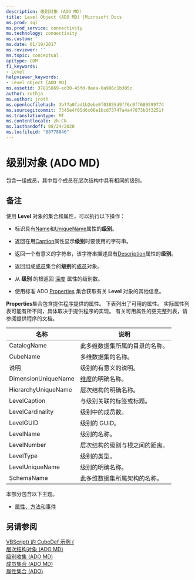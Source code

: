 ```yaml
---
description: 级别对象 (ADO MD)
title: Level Object (ADO MD) |Microsoft Docs
ms.prod: sql
ms.prod_service: connectivity
ms.technology: connectivity
ms.custom: ''
ms.date: 01/19/2017
ms.reviewer: ''
ms.topic: conceptual
apitype: COM
f1_keywords:
- Level
helpviewer_keywords:
- Level object [ADO MD]
ms.assetid: 37815869-ed30-45fd-9aea-0a986c1b305c
author: rothja
ms.author: jroth
ms.openlocfilehash: 3b77a0fad1b2ebe0f03855d9ff6c0ff689599774
ms.sourcegitcommit: 7345e4f05d6c06e1bcd73747a4a47873b3f3251f
ms.translationtype: MT
ms.contentlocale: zh-CN
ms.lasthandoff: 08/24/2020
ms.locfileid: "88778046"
---
```

# <a name="level-object-ado-md"></a>级别对象 (ADO MD)
包含一组成员，其中每个成员在层次结构中具有相同的级别。  
  
## <a name="remarks"></a>备注  
 使用 **Level** 对象的集合和属性，可以执行以下操作：  
  
-   标识具有[Name](./name-property-ado-md.md)和[UniqueName](./uniquename-property-ado-md.md)属性的**级别**。  
  
-   返回在用[Caption](./caption-property-ado-md.md)属性显示**级别**时要使用的字符串。  
  
-   返回一个有意义的字符串，该字符串描述具有[Description](./description-property-ado-md.md)属性的**级别**。  
  
-   返回组成[成员](./members-collection-ado-md.md)集合的**级别**的[成员](./member-object-ado-md.md)对象。  
  
-   从 **级别** 的根返回 [深度](./depth-property-ado-md.md) 属性的级别数。  
  
-   使用标准 ADO [Properties](../ado-api/properties-collection-ado.md) 集合获取有关 **Level** 对象的其他信息。  
  
 **Properties**集合包含提供程序提供的属性。 下表列出了可用的属性。 实际属性列表可能有所不同，具体取决于提供程序的实现。 有关可用属性的更完整列表，请参阅提供程序的文档。  
  
|名称|说明|  
|----------|-----------------|  
|CatalogName|此多维数据集所属的目录的名称。|  
|CubeName|多维数据集的名称。|  
|说明|级别的有意义的说明。|  
|DimensionUniqueName|[维度](./dimension-object-ado-md.md)的明确名称。|  
|HierarchyUniqueName|层次结构的明确名称。|  
|LevelCaption|与级别关联的标签或标题。|  
|LevelCardinality|级别中的成员数。|  
|LevelGUID|级别的 GUID。|  
|LevelName|级别的名称。|  
|LevelNumber|层次结构的级别与根之间的距离。|  
|LevelType|级别的类型。|  
|LevelUniqueName|级别的明确名称。|  
|SchemaName|此多维数据集所属架构的名称。|  
  
 本部分包含以下主题。  
  
-   [属性、方法和事件](./level-object-properties-methods-and-events.md)  
  
## <a name="see-also"></a>另请参阅  
 [VBScript) 的 CubeDef 示例 (](./cubedef-example-vbscript.md)   
 [层次结构对象 (ADO MD) ](./hierarchy-object-ado-md.md)   
 [级别收集 (ADO MD) ](./levels-collection-ado-md.md)   
 [成员集合 (ADO MD) ](./members-collection-ado-md.md)   
 [属性集合 (ADO)](../ado-api/properties-collection-ado.md)